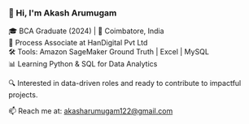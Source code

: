 ### 👋 Hi, I'm Akash Arumugam

🎓 BCA Graduate (2024) | 📍 Coimbatore, India  
💼 Process Associate at HanDigital Pvt Ltd  
🛠️ Tools: Amazon SageMaker Ground Truth | Excel | MySQL  
📊 Learning Python & SQL for Data Analytics

🔍 Interested in data-driven roles and ready to contribute to impactful projects.

📫 Reach me at: akasharumugam122@gmail.com
